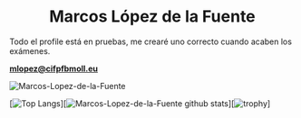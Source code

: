<h1 align="center">Marcos López de la Fuente</h1>

Todo el profile está en pruebas, me crearé uno correcto cuando acaben los exámenes.

**mlopez@cifpfbmoll.eu**




<p align="left"> <img src="https://komarev.com/ghpvc/?username=Marcos-Lopez-de-la-Fuente&label=Profile%20views&color=0e75b6&style=flat" alt="Marcos-Lopez-de-la-Fuente" /> </p>




[![Top Langs](https://github-readme-stats.vercel.app/api/top-langs/?username=Marcos-Lopez-de-la-Fuente&title_color=FFA759&icon_color=FFD580&bg_color=1F2430&text_color=FFCC66&layout=compact)][![Marcos-Lopez-de-la-Fuente github stats](https://github-readme-stats.vercel.app/api?username=Marcos-Lopez-de-la-Fuente&hide=["prs","issues"]&show_icons=true&title_color=FFA759&icon_color=FFD580&bg_color=1F2430&text_color=FFCC66&layout=compact)][![trophy](https://github-profile-trophy.vercel.app/?username=Marcos-Lopez-de-la-Fuente&theme=onedark)]



